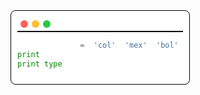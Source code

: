  

<div style="background: currentColor; padding: 10px; border: 1px solid black; border-radius: 8px; width: fit-content; font-family: monospace; color: white;">
  <div style="display: flex; gap: 6px; padding: 5px;">
    <span style="width: 12px; height: 12px; background: #FF5F57; border-radius: 50%; display: inline-block;"></span>
    <span style="width: 12px; height: 12px; background: #FFBD2E; border-radius: 50%; display: inline-block;"></span>
    <span style="width: 12px; height: 12px; background: #27C93F; border-radius: 50%; display: inline-block;"></span>
  </div>
    <hr style="border: 1px solid black; background: none; margin:0; padding:0;  height: 0px; ">

```python
set_countries = {'col', 'mex', 'bol'}
print(set_countries)
print(type(set_countries))


```
</div>